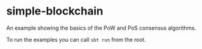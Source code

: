 # simple-blockchain

An example showing the basics of the PoW and PoS consensus algorithms.

To run the examples you can call `sbt run` from the root.
